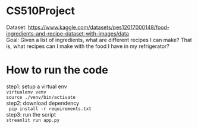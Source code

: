 # CS510Project

Dataset: https://www.kaggle.com/datasets/pes12017000148/food-ingredients-and-recipe-dataset-with-images/data  
Goal: Given a list of ingredients, what are different recipes I can make? That is, what recipes can I make with the food I have in my refrigerator?

# How to run the code

step1: setup a virtual env<br>
`virtualenv venv`<br>
`source ./venv/bin/activate`<br>
step2: download dependency<br>
` pip install -r requirements.txt`<br>
step3: run the script<br>
`streamlit run app.py`<br>
